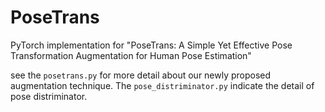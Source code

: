 # PoseTrans

PyTorch implementation for "PoseTrans: A Simple Yet Effective Pose Transformation Augmentation for Human Pose Estimation"

see the ``posetrans.py`` for more detail about our newly proposed augmentation technique. The ``pose_distriminator.py`` indicate the detail of pose distriminator.
